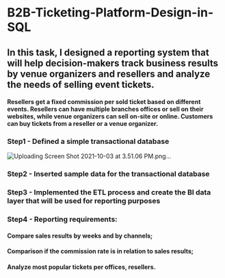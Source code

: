 # B2B-Ticketing-Platform-Design-in-SQL

## In this task, I designed a reporting system that will help decision-makers track business results by venue organizers and resellers and analyze the needs of selling event tickets. 
  #### Resellers get a fixed commission per sold ticket based on different events. Resellers can have multiple branches offices or sell on their websites, while venue organizers can sell on-site or online. Customers can buy tickets from a reseller or a venue organizer.

### Step1 - Defined a simple transactional database
![Uploading Screen Shot 2021-10-03 at 3.51.06 PM.png…](https://user-images.githubusercontent.com/72532551/135745264-2747dc25-886f-4e68-bc96-0357f7e663b1.png)

### Step2 - Inserted sample data for the transactional database

### Step3 - Implemented the ETL process and create the BI data layer that will be used for reporting purposes

### Step4 - Reporting requirements:

  #### Compare sales results by weeks and by channels;
  #### Comparison if the commission rate is in relation to sales results;
  #### Analyze most popular tickets per offices, resellers.
